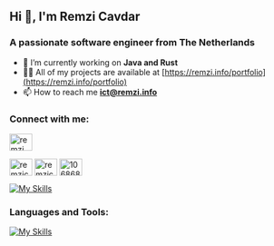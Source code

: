 ## Hi 👋, I'm Remzi Cavdar
### A passionate software engineer from The Netherlands
- 🔭 I’m currently working on **Java and Rust**
- 👨‍💻 All of my projects are available at [https://remzi.info/portfolio](https://remzi.info/portfolio)
- 📫 How to reach me **ict@remzi.info**

### Connect with me:
<p align="left">
<a href="https://dev.to/remzi" target="blank"><img align="center" src="https://raw.githubusercontent.com/rahuldkjain/github-profile-readme-generator/master/src/images/icons/Social/devto.svg" alt="remzi" height="30" width="40" /></a>


<a href="https://twitter.com/remzicavdar" target="blank"><img align="center" src="https://raw.githubusercontent.com/rahuldkjain/github-profile-readme-generator/master/src/images/icons/Social/twitter.svg" alt="remzicavdar" height="30" width="40" /></a>
<a href="https://linkedin.com/in/remzicavdar" target="blank"><img align="center" src="https://raw.githubusercontent.com/rahuldkjain/github-profile-readme-generator/master/src/images/icons/Social/linked-in-alt.svg" alt="remzicavdar" height="30" width="40" /></a>
<a href="https://stackoverflow.com/users/10686802" target="blank"><img align="center" src="https://raw.githubusercontent.com/rahuldkjain/github-profile-readme-generator/master/src/images/icons/Social/stack-overflow.svg" alt="10686802" height="30" width="40" /></a>
</p>

[![My Skills](https://skillicons.dev/icons?i=devto&theme=light)](https://dev.to/remzi)

### Languages and Tools:
[![My Skills](https://skillicons.dev/icons?i=html,css,git,bootstrap,tailwindcss,java,spring,javascript,typescript,vite,vuejs,react,mysql,mongodb,linux,arch,svg,sass,php,idea,vscode,maven,powershell,bash,dotnet,netlify,nodejs,npm,regex,postman,visualstudio,yarn,materialui&theme=light&perline=15)](https://skillicons.dev)
